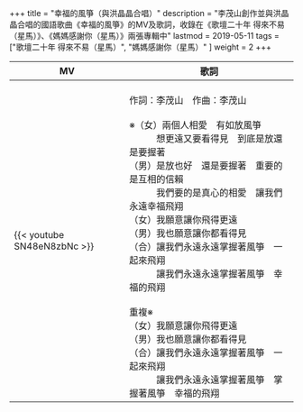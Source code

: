 +++
title = "幸福的風箏（與洪晶晶合唱）"
description = "李茂山創作並與洪晶晶合唱的國語歌曲《幸福的風箏》的MV及歌詞，收錄在《歌壇二十年 得來不易（星馬）》、《媽媽感謝你（星馬）》兩張專輯中"
lastmod = 2019-05-11
tags = ["歌壇二十年 得來不易（星馬）",  "媽媽感謝你（星馬）" ]
weight = 2
+++

MV  | 歌詞  
--------------|-------
{{< youtube SN48eN8zbNc >}}|<br/>作詞：李茂山　作曲：李茂山<br/><br/>※（女）兩個人相愛　有如放風箏<br/>　　　想更遠又要看得見　到底是放還是要握著<br/>（男）是放也好　還是要握著　重要的是互相的信賴<br/>　　　我們要的是真心的相愛　讓我們永遠幸福飛翔<br/>（女）我願意讓你飛得更遠<br/>（男）我也願意讓你都看得見<br/>（合）讓我們永遠永遠掌握著風箏　一起來飛翔<br/>　　　讓我們永遠永遠掌握著風箏　幸福的飛翔<br/><br/>重複※<br/>（女）我願意讓你飛得更遠<br/>（男）我也願意讓你都看得見<br/>（合）讓我們永遠永遠掌握著風箏　一起來飛翔<br/>　　　讓我們永遠永遠掌握著風箏　掌握著風箏　幸福的飛翔
